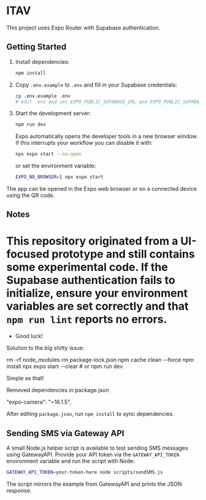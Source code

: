 # ITAV

This project uses Expo Router with Supabase authentication.

## Getting Started

1. Install dependencies:
   ```bash
   npm install
   ```
2. Copy `.env.example` to `.env` and fill in your Supabase credentials:
   ```bash
   cp .env.example .env
   # edit .env and set EXPO_PUBLIC_SUPABASE_URL and EXPO_PUBLIC_SUPABASE_ANON_KEY
   ```
3. Start the development server:
   ```bash
   npm run dev
   ```

   Expo automatically opens the developer tools in a new browser window. If
   this interrupts your workflow you can disable it with:
   ```bash
   npx expo start --no-open
   ```
   or set the environment variable:
   ```bash
   EXPO_NO_BROWSER=1 npx expo start
   ```

The app can be opened in the Expo web browser or on a connected device using the QR code.

## Notes


This repository originated from a UI-focused prototype and still contains some
experimental code. If the Supabase authentication fails to initialize, ensure
your environment variables are set correctly and that `npm run lint` reports no
errors.
=======
- Good luck!


Solution to the big shitty issue:

rm -rf node_modules
rm package-lock.json
npm cache clean --force
npm install
npx expo start --clear  # or npm run dev


Simple as that!

Removed dependencies in package.json

"expo-camera": "~16.1.5",

After editing `package.json`, run `npm install` to sync dependencies.

## Sending SMS via Gateway API

A small Node.js helper script is available to test sending SMS messages using
GatewayAPI. Provide your API token via the `GATEWAY_API_TOKEN` environment
variable and run the script with Node:

```bash
GATEWAY_API_TOKEN=your-token-here node scripts/sendSMS.js
```

The script mirrors the example from GatewayAPI and prints the JSON response.
